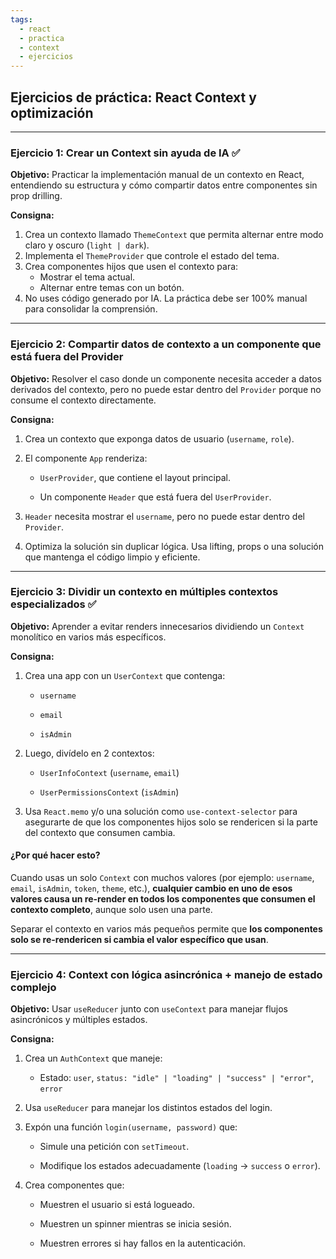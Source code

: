```yaml
---
tags:
  - react
  - practica
  - context
  - ejercicios
---
```



## **Ejercicios de práctica: React Context y optimización**

---
### **Ejercicio 1: Crear un Context sin ayuda de IA** ✅

**Objetivo:** Practicar la implementación manual de un contexto en React, entendiendo su estructura y cómo compartir datos entre componentes sin prop drilling.

**Consigna:**

1. Crea un contexto llamado `ThemeContext` que permita alternar entre modo claro y oscuro (`light | dark`).
2. Implementa el `ThemeProvider` que controle el estado del tema.
3. Crea componentes hijos que usen el contexto para:
    - Mostrar el tema actual.
    - Alternar entre temas con un botón.
4. No uses código generado por IA. La práctica debe ser 100% manual para consolidar la comprensión.

---

### **Ejercicio 2: Compartir datos de contexto a un componente que está fuera del Provider**

**Objetivo:** Resolver el caso donde un componente necesita acceder a datos derivados del contexto, pero no puede estar dentro del `Provider` porque no consume el contexto directamente.

**Consigna:**

1. Crea un contexto que exponga datos de usuario (`username`, `role`).
2. El componente `App` renderiza:
    
    - `UserProvider`, que contiene el layout principal.
        
    - Un componente `Header` que está fuera del `UserProvider`.
        
3. `Header` necesita mostrar el `username`, pero no puede estar dentro del `Provider`.
4. Optimiza la solución sin duplicar lógica. Usa lifting, props o una solución que mantenga el código limpio y eficiente.
    

---

### **Ejercicio 3: Dividir un contexto en múltiples contextos especializados** ✅

**Objetivo:** Aprender a evitar renders innecesarios dividiendo un `Context` monolítico en varios más específicos.

**Consigna:**

1. Crea una app con un `UserContext` que contenga:
    - `username`
        
    - `email`
        
    - `isAdmin`
        
2. Luego, divídelo en 2 contextos:
    
    - `UserInfoContext` (`username`, `email`)
        
    - `UserPermissionsContext` (`isAdmin`)
3. Usa `React.memo` y/o una solución como `use-context-selector` para asegurarte de que los componentes hijos solo se rendericen si la parte del contexto que consumen cambia.

#### ¿Por qué hacer esto?

Cuando usas un solo `Context` con muchos valores (por ejemplo: `username`, `email`, `isAdmin`, `token`, `theme`, etc.), **cualquier cambio en uno de esos valores causa un re-render en todos los componentes que consumen el contexto completo**, aunque solo usen una parte.

Separar el contexto en varios más pequeños permite que **los componentes solo se re-rendericen si cambia el valor específico que usan**.

---

### **Ejercicio 4: Context con lógica asincrónica + manejo de estado complejo**

**Objetivo:** Usar `useReducer` junto con `useContext` para manejar flujos asincrónicos y múltiples estados.

**Consigna:**

1. Crea un `AuthContext` que maneje:
    
    - Estado: `user`, `status: "idle" | "loading" | "success" | "error"`, `error`
        
2. Usa `useReducer` para manejar los distintos estados del login.
3. Expón una función `login(username, password)` que:
    
    - Simule una petición con `setTimeout`.
        
    - Modifique los estados adecuadamente (`loading` → `success` o `error`).
4. Crea componentes que:
    
    - Muestren el usuario si está logueado.
        
    - Muestren un spinner mientras se inicia sesión.
        
    - Muestren errores si hay fallos en la autenticación.